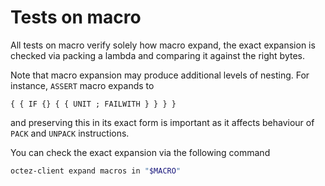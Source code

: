 # Tests on macro

All tests on macro verify solely how macro expand, the exact expansion is
checked via packing a lambda and comparing it against the right bytes.

Note that macro expansion may produce additional levels of nesting. For
instance, `ASSERT` macro expands to

```
{ { IF {} { { UNIT ; FAILWITH } } } }
```

and preserving this in its exact form is important as it affects behaviour of
`PACK` and `UNPACK` instructions.

You can check the exact expansion via the following command

```sh
octez-client expand macros in "$MACRO"
```
